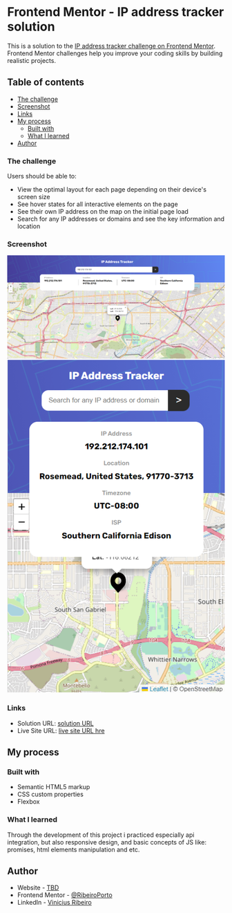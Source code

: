 # Frontend Mentor - IP address tracker solution

This is a solution to the [IP address tracker challenge on Frontend Mentor](https://www.frontendmentor.io/challenges/ip-address-tracker-I8-0yYAH0). Frontend Mentor challenges help you improve your coding skills by building realistic projects. 

## Table of contents

  - [The challenge](#the-challenge)
  - [Screenshot](#screenshot)
  - [Links](#links)
- [My process](#my-process)
  - [Built with](#built-with)
  - [What I learned](#what-i-learned)
- [Author](#author)


### The challenge

Users should be able to:

- View the optimal layout for each page depending on their device's screen size
- See hover states for all interactive elements on the page
- See their own IP address on the map on the initial page load
- Search for any IP addresses or domains and see the key information and location

### Screenshot

![](./screenshot.png)
![](./screenshot-2.png)


### Links

- Solution URL: [solution URL ](https://your-solution-url.com)
- Live Site URL: [ live site URL hre](https://your-live-site-url.com)

## My process

### Built with

- Semantic HTML5 markup
- CSS custom properties
- Flexbox


### What I learned

Through the development of this project i practiced especially api integration, but also responsive design, and basic concepts of JS like: promises, html elements manipulation and etc.




## Author

- Website - [TBD](https://www.your-site.com)
- Frontend Mentor - [@RibeiroPorto](https://www.frontendmentor.io/profile/RibeiroPorto)
- LinkedIn - [Vinicius Ribeiro](https://www.linkedin.com/in/vinicius-ribeiro-8676b9234/)

